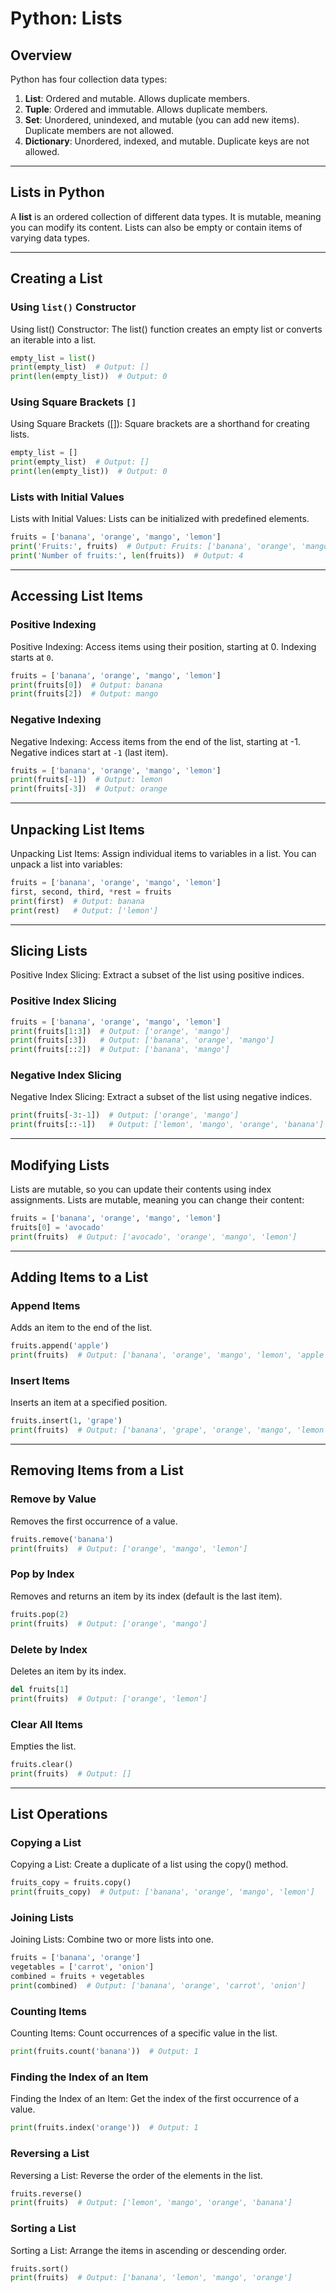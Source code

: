 # Python: Lists

## Overview

Python has four collection data types:

1. **List**: Ordered and mutable. Allows duplicate members.
2. **Tuple**: Ordered and immutable. Allows duplicate members.
3. **Set**: Unordered, unindexed, and mutable (you can add new items). Duplicate members are not allowed.
4. **Dictionary**: Unordered, indexed, and mutable. Duplicate keys are not allowed.

---

## Lists in Python

A **list** is an ordered collection of different data types. It is mutable, meaning you can modify its content. Lists can also be empty or contain items of varying data types.

---

## Creating a List

### Using `list()` Constructor
Using list() Constructor: The list() function creates an empty list or converts an iterable into a list.
```python
empty_list = list()
print(empty_list)  # Output: []
print(len(empty_list))  # Output: 0
```

### Using Square Brackets `[]`
Using Square Brackets ([]): Square brackets are a shorthand for creating lists.
```python
empty_list = []
print(empty_list)  # Output: []
print(len(empty_list))  # Output: 0
```

### Lists with Initial Values
Lists with Initial Values: Lists can be initialized with predefined elements.
```python
fruits = ['banana', 'orange', 'mango', 'lemon']
print('Fruits:', fruits)  # Output: Fruits: ['banana', 'orange', 'mango', 'lemon']
print('Number of fruits:', len(fruits))  # Output: 4
```

---

## Accessing List Items

### Positive Indexing
Positive Indexing: Access items using their position, starting at 0.
Indexing starts at `0`.
```python
fruits = ['banana', 'orange', 'mango', 'lemon']
print(fruits[0])  # Output: banana
print(fruits[2])  # Output: mango
```

### Negative Indexing
Negative Indexing: Access items from the end of the list, starting at -1.
Negative indices start at `-1` (last item).
```python
fruits = ['banana', 'orange', 'mango', 'lemon']
print(fruits[-1])  # Output: lemon
print(fruits[-3])  # Output: orange
```

---

## Unpacking List Items
Unpacking List Items: Assign individual items to variables in a list.
You can unpack a list into variables:
```python
fruits = ['banana', 'orange', 'mango', 'lemon']
first, second, third, *rest = fruits
print(first)  # Output: banana
print(rest)   # Output: ['lemon']
```

---

## Slicing Lists
Positive Index Slicing: Extract a subset of the list using positive indices.
### Positive Index Slicing
```python
fruits = ['banana', 'orange', 'mango', 'lemon']
print(fruits[1:3])  # Output: ['orange', 'mango']
print(fruits[:3])   # Output: ['banana', 'orange', 'mango']
print(fruits[::2])  # Output: ['banana', 'mango']
```

### Negative Index Slicing
Negative Index Slicing: Extract a subset of the list using negative indices.
```python
print(fruits[-3:-1])  # Output: ['orange', 'mango']
print(fruits[::-1])   # Output: ['lemon', 'mango', 'orange', 'banana']
```

---

## Modifying Lists
Lists are mutable, so you can update their contents using index assignments.
Lists are mutable, meaning you can change their content:
```python
fruits = ['banana', 'orange', 'mango', 'lemon']
fruits[0] = 'avocado'
print(fruits)  # Output: ['avocado', 'orange', 'mango', 'lemon']
```

---

## Adding Items to a List

### Append Items
Adds an item to the end of the list.
```python
fruits.append('apple')
print(fruits)  # Output: ['banana', 'orange', 'mango', 'lemon', 'apple']
```

### Insert Items
Inserts an item at a specified position.
```python
fruits.insert(1, 'grape')
print(fruits)  # Output: ['banana', 'grape', 'orange', 'mango', 'lemon']
```

---

## Removing Items from a List

### Remove by Value
Removes the first occurrence of a value.
```python
fruits.remove('banana')
print(fruits)  # Output: ['orange', 'mango', 'lemon']
```

### Pop by Index
Removes and returns an item by its index (default is the last item).
```python
fruits.pop(2)
print(fruits)  # Output: ['orange', 'mango']
```

### Delete by Index
Deletes an item by its index.
```python
del fruits[1]
print(fruits)  # Output: ['orange', 'lemon']
```

### Clear All Items
Empties the list.
```python
fruits.clear()
print(fruits)  # Output: []
```

---

## List Operations

### Copying a List
Copying a List: Create a duplicate of a list using the copy() method.
```python
fruits_copy = fruits.copy()
print(fruits_copy)  # Output: ['banana', 'orange', 'mango', 'lemon']
```

### Joining Lists
Joining Lists: Combine two or more lists into one.
```python
fruits = ['banana', 'orange']
vegetables = ['carrot', 'onion']
combined = fruits + vegetables
print(combined)  # Output: ['banana', 'orange', 'carrot', 'onion']
```

### Counting Items
Counting Items: Count occurrences of a specific value in the list.
```python
print(fruits.count('banana'))  # Output: 1
```

### Finding the Index of an Item
Finding the Index of an Item: Get the index of the first occurrence of a value.
```python
print(fruits.index('orange'))  # Output: 1
```

### Reversing a List
Reversing a List: Reverse the order of the elements in the list.
```python
fruits.reverse()
print(fruits)  # Output: ['lemon', 'mango', 'orange', 'banana']
```

### Sorting a List
Sorting a List: Arrange the items in ascending or descending order.
```python
fruits.sort()
print(fruits)  # Output: ['banana', 'lemon', 'mango', 'orange']

